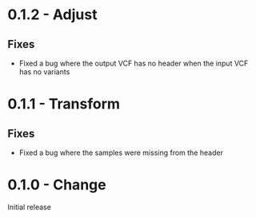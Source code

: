 # 0.1.2 - Adjust
## Fixes
- Fixed a bug where the output VCF has no header when the input VCF has no variants


# 0.1.1 - Transform
## Fixes
- Fixed a bug where the samples were missing from the header

# 0.1.0 - Change

Initial release